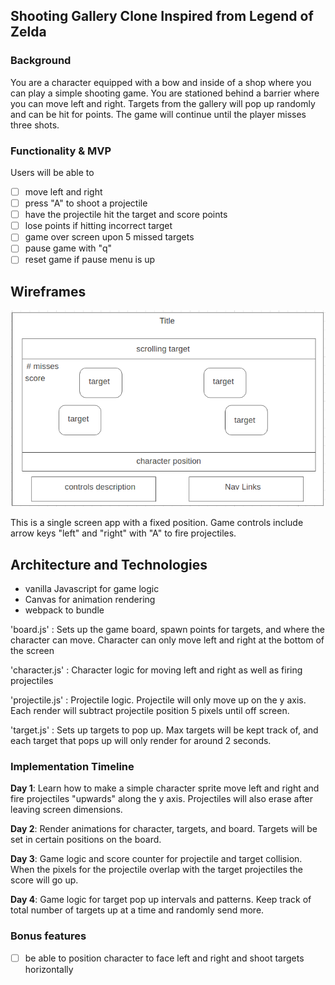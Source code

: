 ## Shooting Gallery Clone Inspired from Legend of Zelda

### Background

You are a character equipped with a bow and inside of a shop where you can play a simple shooting game. You are stationed behind a barrier where you can move left and right. Targets from the gallery will pop up randomly and can be hit for points. The game will continue until the player misses three shots.

### Functionality & MVP

Users will be able to

- [ ] move left and right
- [ ] press "A" to shoot a projectile
- [ ] have the projectile hit the target and score points
- [ ] lose points if hitting incorrect target
- [ ] game over screen upon 5 missed targets
- [ ] pause game with "q"
- [ ] reset game if pause menu is up

## Wireframes
![wireframe](./wireframes.png)

This is a single screen app with a fixed position. Game controls include arrow keys "left" and "right" with "A" to fire projectiles.

## Architecture and Technologies
- vanilla Javascript for game logic
- Canvas for animation rendering
- webpack to bundle

'board.js' : Sets up the game board, spawn points for targets, and where the character can move. Character can only move left and right at the bottom of the screen

'character.js' : Character logic for moving left and right as well as firing projectiles

'projectile.js' : Projectile logic. Projectile will only move up on the y axis. Each render will subtract projectile position 5 pixels until off screen.

'target.js' : Sets up targets to pop up. Max targets will be kept track of, and each target that pops up will only render for around 2 seconds.

### Implementation Timeline
**Day 1**:
Learn how to make a simple character sprite move left and right and fire projectiles "upwards" along the y axis. Projectiles will also erase after leaving screen dimensions.

**Day 2**:
Render animations for character, targets, and board. Targets will be set in certain positions on the board.

**Day 3**:
Game logic and score counter for projectile and target collision. When the pixels for the projectile overlap with the target projectiles the score will go up.

**Day 4**:
Game logic for target pop up intervals and patterns. Keep track of total number of targets up at a time and randomly send more.

### Bonus features
- [ ] be able to position character to face left and right and shoot
targets horizontally
